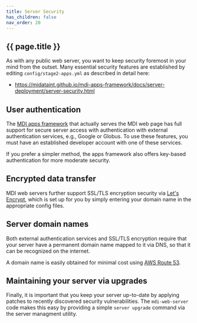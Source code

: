 ```yaml
---
title: Server Security
has_children: false
nav_order: 20
---
```


## {{ page.title }}

As with any public web server, you want to keep security
foremost in your mind from the outset. Many essential security
features are established by editing `config/stage2-apps.yml` as described in detail here:
- <https://midataint.github.io/mdi-apps-framework/docs/server-deployment/server-security.html>

## User authentication

The [MDI apps framework](https://midataint.github.io/mdi-apps-framework) that actually serves the MDI web page
has full support for secure server access with authentication
with external authentication services, e.g., Google or Globus.
To use these features, you must have an established developer account
with one of these services.

If you prefer a simpler method, the apps framework
also offers key-based authentication for more moderate security. 

## Encrypted data transfer

MDI web servers further support SSL/TLS encryption security via 
[Let's Encrypt](https://letsencrypt.org/), which is set up
for you by simply entering your domain name in the appropriate config files.

## Server domain names

Both external authentication services and SSL/TLS encryption
require that your server have a permanent domain name mapped to it 
via DNS, so that it can be recognized on the internet. 

A domain name is easily obtained for minimal cost using 
[AWS Route 53](https://aws.amazon.com/route53/).

## Maintaining your server via upgrades

Finally, it is important that you keep your server up-to-date
by applying patches to recently discovered security vulnerabilities.
The `mdi-web-server` code makes this easy by providing a simple
`server upgrade` command via the server managment utility.
